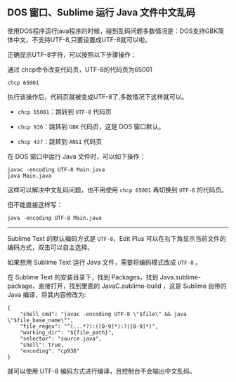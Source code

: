 ## DOS 窗口、Sublime 运行 Java 文件中文乱码

使用DOS程序运行java程序的时候，碰到乱码问题多数情况是：DOS支持GBK简体中文，不支持UTF-8,只要设置成UTF-8就可以啦。

正确显示UTF-8字符，可以按照以下步骤操作：

通过 chcp命令改变代码页，UTF-8的代码页为65001

```
chcp 65001
```

执行该操作后，代码页就被变成UTF-8了,多数情况下这样就可以。

+ `chcp 65001`：跳转到 `UTF-8` 代码页

+ `chcp 936`：跳转到 `GBK` 代码页，这是 DOS 窗口默认。

+ `chcp 437`：跳转到 `ANSI` 代码页

在 DOS 窗口中运行 Java 文件时，可以如下操作：

```shell
javac -encoding UTF-8 Main.java
java Main.java
```

这样可以解决中文乱码问题，也不用使用 `chcp 65001` 再切换到 `UTF-8` 的代码页。

但不能直接这样写：

```shell
java -encoding UTF-8 Main.java
```

---

Sublime Text 的默认编码方式是 `UTF-8`，Edit Plus 可以在右下角显示当前文件的编码方式，双击可以自主选择。

如果想用 Sublime Text 运行 Java 文件，需要将编码模式改成 `UTF-8` 。

在 Sublime Text 的安装目录下，找到 Packages，找到 Java.sublime-package，直接打开，找到里面的 JavaC.sublime-build ，这是 Sublime 自带的 Java 编译，将其内容修改为:

```shell
{
    "shell_cmd": "javac -encoding UTF-8 \"$file\" && java \"$file_base_name\"",
    "file_regex": "^(...*?):([0-9]*):?([0-9]*)",
    "working_dir": "${file_path}",
    "selector": "source.java",
    "shell": true, 
    "encoding": "cp936"
}
```

就可以使用 UTF-8 编码方式进行编译，且控制台不会输出中文乱码。

